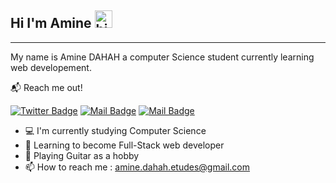 ## Hi I'm Amine <img src="https://user-images.githubusercontent.com/1303154/88677602-1635ba80-d120-11ea-84d8-d263ba5fc3c0.gif" width="28px" alt="hi">
-----

My name is Amine DAHAH a computer Science student currently learning web developement.

:mailbox_with_mail: Reach me out!

[![Twitter Badge](https://img.shields.io/badge/-@Amine_DH27-1ca0f1?style=flat&labelColor=1ca0f1&logo=twitter&logoColor=white&link=https://twitter.com/Amine_DH27)](https://twitter.com/Amine_DH27) 
[![Mail Badge](https://img.shields.io/badge/-@Amine_DH27-e84393?style=flat&labelColor=e84392&logo=instagram&logoColor=white)](https://www.instagram.com/Amine_DH27/) 
[![Mail Badge](https://img.shields.io/badge/-DAHAH_AMINE-c0392b?style=flat&labelColor=c0392b&logo=gmail&logoColor=white)](mailto:amine.dahah.etudes@gmail.com)

- :computer: I'm currently studying Computer Science
- :sparkler: Learning to become Full-Stack web developer
- :guitar: Playing Guitar as a hobby
- 📫 How to reach me : amine.dahah.etudes@gmail.com

<!---
aminedh27/aminedh27 is a ✨ special ✨ repository because its `README.md` (this file) appears on your GitHub profile.
You can click the Preview link to take a look at your changes.
--->
